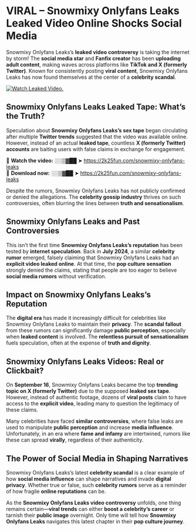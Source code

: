 # VIRAL – Snowmixy Onlyfans Leaks Leaked Video Online Shocks Social Media 

Snowmixy Onlyfans Leaks’s **leaked video controversy** is taking the internet by storm! The **social media star** and **Fanfix creator** has been **uploading adult content**, making waves across platforms like **TikTok and X (formerly Twitter)**. Known for consistently posting **viral content**, Snowmixy Onlyfans Leaks has now found themselves at the center of a **celebrity scandal**.  

[![Watch Leaked Video.](https://miro.medium.com/v2/resize:fit:828/format:webp/1*cilzJN44JGOrTw9NJCrNHA.gif "Watch Leaked Video")](https://2k25fun.com/snowmixy-onlyfans-leaks)

## **Snowmixy Onlyfans Leaks Leaked Tape: What’s the Truth?**  
Speculation about **Snowmixy Onlyfans Leaks’s sex tape** began circulating after multiple **Twitter trends** suggested that the video was available online. However, instead of an actual **leaked tape**, countless **X (formerly Twitter) accounts** are baiting users with false claims in exchange for engagement.  

🔹 **Watch the video:** ░░▒▓██ ➤ https://2k25fun.com/snowmixy-onlyfans-leaks  
🔹 **Download now:** ░░▒▓██ ➤ https://2k25fun.com/snowmixy-onlyfans-leaks  

Despite the rumors, Snowmixy Onlyfans Leaks has not publicly confirmed or denied the allegations. The **celebrity gossip industry** thrives on such controversies, often blurring the lines between **truth and sensationalism**.  

## **Snowmixy Onlyfans Leaks and Past Controversies**  
This isn’t the first time **Snowmixy Onlyfans Leaks’s reputation** has been tested by **internet speculation**. Back in **July 2024**, a similar **celebrity rumor** emerged, falsely claiming that Snowmixy Onlyfans Leaks had an **explicit video leaked online**. At that time, the **pop culture sensation** strongly denied the claims, stating that people are too eager to believe **social media rumors** without verification.  

## **Impact on Snowmixy Onlyfans Leaks’s Reputation**  
The **digital era** has made it increasingly difficult for celebrities like Snowmixy Onlyfans Leaks to maintain their **privacy**. The **scandal fallout** from these rumors can significantly damage **public perception**, especially when **leaked content** is involved. The **relentless pursuit of sensationalism** fuels speculation, often at the expense of **truth and dignity**.  

## **Snowmixy Onlyfans Leaks Videos: Real or Clickbait?**  
On **September 16**, Snowmixy Onlyfans Leaks became the top **trending topic on X (formerly Twitter)** due to the supposed **leaked sex tape**. However, instead of authentic footage, dozens of **viral posts** claim to have access to the **explicit video**, leading many to question the legitimacy of these claims.  

Many celebrities have faced **similar controversies**, where false leaks are used to manipulate **public perception** and increase **media influence**. Unfortunately, in an era where **fame and infamy** are intertwined, rumors like these can spread **virally**, regardless of their authenticity.  

## **The Power of Social Media in Shaping Narratives**  
Snowmixy Onlyfans Leaks’s latest **celebrity scandal** is a clear example of how **social media influence** can shape narratives and invade **digital privacy**. Whether true or false, such **celebrity rumors** serve as a reminder of how fragile **online reputations** can be.  

As the **Snowmixy Onlyfans Leaks video controversy** unfolds, one thing remains certain—**viral trends** can either **boost a celebrity’s career** or tarnish their **public image** overnight. Only time will tell how **Snowmixy Onlyfans Leaks** navigates this latest chapter in their **pop culture journey**. 